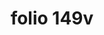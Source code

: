 ---
layout: edition
title: folio 149v
manuscript: Turin, Biblioteca Nazionale, MS N.III.19
sigla: T
iip: t149v.tif
milestone: 298
---